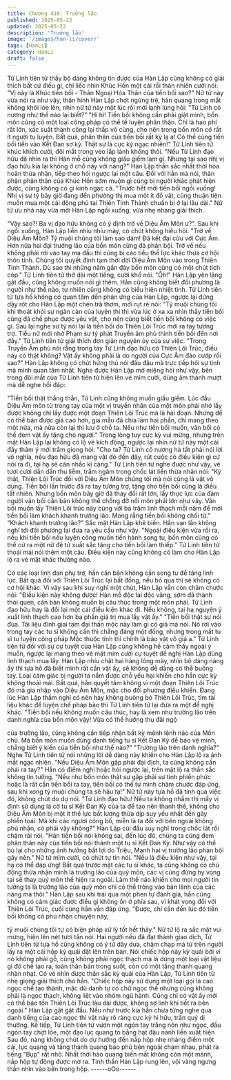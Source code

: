 ```yaml
---
title: Chương 410: Trưởng lão
published: 2025-05-22
updated: 2025-05-22
description: 'Trưởng lão'
image: '/images/han-li/cover/'
tags: [HanLi]
category: HanLi
draft: false
---
```


Tử Linh tiên tử thấy bộ dáng không tin được của Hàn Lập cũng
không có giải thích bất cứ điều gì, chỉ liếc nhìn Khúc Hồn một cái
rồi thản nhiên cười nói:
"Vị này là Khúc tiền bối - Thân Ngoại Hóa Thân của tiền bối sao?"
Nữ tử này vừa nói ra như vậy, thân hình Hàn Lập chợt ngừng trệ,
hàn quang trong mắt không khỏi lóe lên, nhìn nữ tử này một lúc
rồi mới lạnh lùng hỏi:
"Tử Linh cô nương như thế nào lại biết?"
"Hì hì! Tiền bối không cần phải giật mình, bổn môn cũng có một
loại công pháp có thể tế luyện phân thân. Chỉ là hao phí rất lớn,
xác suất thành công lại thấp vô cùng, cho nên trong bổn môn có
rất ít người tu luyện. Bất quá, phân thân của tiền bối rất kỳ lạ a!
Có thể cùng tiền bối tiến vào Kết Đan sơ kỳ. Thật sự là cực kỳ
ngạc nhiên!" Tử Linh tiên tử khúc khích cười, đôi mắt trong veo
lấp lánh không thôi.
"Nếu Tử Linh đạo hữu đã nhìn ra thì Hàn mỗ cũng không giấu
giếm làm gì. Nhưng tại sao nhị vị đạo hữu kia lại không ở chỗ này
với nàng?" Hàn Lập thần sắc nhất thời hòa hoãn thừa nhận, tiếp
theo hỏi ngược lại một câu.
Đối với hắn mà nói, thân phận phân thân của Khúc Hồn sớm
muộn gì cũng bị người khác phát hiện được, cũng không có gì
kinh ngạc cả.
"Trước hết mời tiền bối ngồi xuống! Nhị vị sư tỷ bây giờ đang đến
phường thị mua một ít đồ vật, cũng thuận tiện muốn mua một cái
động phủ tại Thiên Tinh Thành chuẩn bị ở lại lâu dài." Nữ tử ưu
nhã này vừa mời Hàn Lập ngồi xuống, vừa nhẹ nhàng giải thích.

"Vậy sao?! Ba vị đạo hữu không có ý định trở về Diệu Âm Môn
ư?". Sau khi ngồi xuống, Hàn Lập liền nhíu nhíu mày, có chút
không hiểu hỏi.
"Trở về Diệu Âm Môn? Tỷ muội chúng tôi làm sao dám! Đã kết đại
cừu với Cực Âm. Hơn nữa hai đại trưởng lão của bổn môn cũng
đã phản bội. Trở về nếu không phải rơi vào tay ma đầu thì cũng bị
các tiểu thế lực khác thừa cơ hội thôn tính. Chúng tôi quyết định
tạm thời dời Diệu Âm Môn vào trong Thiên Tinh Thành. Dù sao thì
những năm gần đây bổn môn cũng có một chút tích cóp." Tử Linh
tiên tử thở dài một tiếng, cười khổ nói.
"Ồh!" Hàn Lập yên lặng gật đầu, cũng không muốn nói gì thêm.
Hắn cũng không biết đối phương là người như thế nào, tự nhiên
cũng không có biểu hiện nhiệt tình.
Tử Linh tiên tử tựa hồ không có quan tâm đến phản ứng của Hàn
Lập, ngược lại đứng dậy rót cho Hàn Lập một chén trà thơm, mới
rụt rè nói:
"Tỷ muội chúng tôi khi thoát khỏi sự ngăn cản của luyện thi thì
vừa lúc ở xa xa nhìn thấy tiền bối cũng đã chế phục được yêu vật,
cho nên cũng biết tiền bối không có việc gì. Sau lại nghe sư tỷ nói
lại là tiền bối do Thiên Lôi Trúc mới ra tay tương trợ. Tiểu nữ mới
nhờ Phạm sư tỷ phát Truyền âm phù thỉnh tiền bối đến nơi đây."
Tử Linh tiên tử giải thích đơn giản nguyên ủy của sự việc.
"Trong Truyền Âm phù nói rằng trong tay Tử Linh đạo hữu có
Thiên Lôi Trúc, điều này có thật không? Vật ấy không phải là do
người của Cực Âm đảo cướp rồi sao?" Hàn Lập không có chút
hứng thú nói đâu đâu mà trực tiếp hỏi sự tình mà mình quan tâm
nhất.
Nghe được Hàn Lập mở miệng hỏi như vậy, bên trong đôi mắt
của Tử Linh tiên tử hiện lên vẻ mỉm cười, dùng âm thanh mượt
mà dễ nghe hồi đáp:

"Tiền bối thật thẳng thắn, Tử Linh cũng không muốn giấu giếm.
Lúc đầu Diệu Âm môn từ trong tay của một vị truyền nhân của
một môn phái nhó lấy được không chỉ lấy được một đoạn Thiên
Lôi Trúc mà là hai đoạn. Nhưng để có thể bán được giá cao hơn,
gia mẫu đã chia làm hai phần, chỉ mang theo một nửa, mà nửa
còn lại thì lưu ở chỗ ta. Nếu như tiền bối muốn, vãn bối có thể
đem vật ấy tặng cho người."
Trong lòng tuy cực kỳ vui mừng, nhưng trên mặt Hàn Lập lại
không có lộ vẻ kích động, ngược lại nhìn nữ tử này một cái đầy
thâm ý mới trầm giọng hỏi:
"Cho ta? Tử Linh cô nương hà tất phải nói lời vô nghĩa, nếu đạo
hữu đã mang vật đó đến đây, rút cuộc có điều kiện gì cứ nói ra đi,
tại hạ sẽ cân nhắc kĩ càng."
Tử Linh tiên tử nghe được như vậy, vẻ tươi cười dần dần thu
liễm, trầm ngâm trong chốc lát liền thừa nhận nói:
"Kỳ thật, Thiên Lôi Trúc đối với Diệu Âm Môn chúng tôi mà nói
cũng là vật vô dụng. Tiền bối lần trước đã ra tay tương trợ, tặng
cho tiền bối cũng là điều tất nhiên. Nhưng bổn môn bây giờ đã
thay đổi rất lớn, lấy thực lực của đám người vãn bối căn bản
không thể chống đỡ nổi môn phái lớn như vậy. Vãn bối muốn lấy
Thiên Lôi trúc này cùng với ba trăm linh thạch mỗi năm để mời
tiền bối làm khách khanh trưởng lão. Mong rằng tiền bối không
chối từ."
"Khách khanh trưởng lão?" Sắc mặt Hàn Lập khẽ biến.
Hắn vạn lần không nghĩ tới đối phương lại đưa ra yêu cầu như
vậy.
"Ngoài điều kiện vừa rồi ra, nếu khi tiền bối nếu luyện công muốn
tiến hành song tu, bổn môn cũng có thể cử ra một nữ đệ tử xuất
sắc tặng cho tiền bối làm thiếp." Tử Linh tiên tử thoải mái nói
thêm một câu.
Điều kiện này cũng không có làm cho Hàn Lập lộ ra vẻ mặt khác
thường nào.

Có các loại linh đan phụ trợ, hắn căn bản không cần song tu để
tăng linh lực.
Bất quá đối với Thiên Lôi Trúc lại bất đồng, nếu bỏ qua thì sẽ
không có cơ hội khác.
Vì vậy sau khi suy nghĩ một chút, Hàn Lập vẫn còn châm chước
nói:
"Điều kiện này không được! Hàn mỗ độc lai độc vãng, sớm đã
thành thói quen, căn bản không muốn bị câu thúc trong một môn
phái. Tử Linh đạo hữu hay là đổi lại một cái điều kiện khác đi. Nếu
không, tại hạ nguyện ý xuất linh thạch cao hơn ba phần giá trị
mua lấy vật ấy."
"Tiền bối thật sự nói đùa. Tài liệu đỉnh giai tam đại thần mộc này
làm gì có giá mà nói. Nó rơi vào trong tay các tu sĩ không cần thì
chẳng đáng một đồng, nhưng trong mắt tu sĩ tu luyện công pháp
Mộc thuộc tính thì chính là bảo vật vô giá a." Tử Linh tiên tử đối
với sự cự tuyệt của Hàn Lập cũng không hề cảm thấy ngoài ý
muốn, ngược lại mang theo vẻ mặt mỉm cười cự tuyệt đề nghị
Hàn Lập dùng linh thạch mua lấy.
Hàn Lập nhíu chặt hai hàng lông mày, nhìn bộ dáng nàng ấy thì
tựa hồ đã biết mình rất cần vật ấy, sẽ không dễ dàng có thể
buông tay.
Loại cảm giác bị người ta nắm được chỗ yếu hại khiến cho hắn
cực kỳ không thoải mái.
Bất quá, hắn quyết tâm không vì một đoạn Thiên Lôi Trúc đó mà
gia nhập vào Diệu Âm Môn, mặc cho đối phương điều khiển.
Đang lúc Hàn Lập thầm nghĩ có nên hay không buông bỏ Thiên
Lôi Trúc, tìm tài liệu khác để luyện chế pháp bào thì Tử Linh tiên
tử lại đưa ra một đề nghị khác.
"Tiền bối nếu không muốn câu thúc, hay là xem như trưởng lão
trên danh nghĩa của bổn môn vậy! Vừa có thể hưởng thụ đãi ngộ

của trưởng lão, cũng không cần tiếp nhận bất kỳ mệnh lệnh nào
của Môn chủ. Mà bổn môn muốn dùng danh tiếng tu sĩ Kết Đan
Kỳ để bảo vệ mình, chẳng biết ý kiến của tiền bối như thế nào?"
"Trưởng lão trên danh nghĩa?" Nghe Tử Linh tiên tử nói những lời
dễ dàng này khiến cho Hàn Lập lộ ra ánh mắt ngạc nhiên.
"Nếu Diệu Âm Môn gặp phải đại địch, ta cũng không cần phải ra
tay?" Hắn có điểm nghi hoặc hỏi ngược lại, trên mặt lộ ra thần sắc
không tin tưởng.
"Nếu như bổn môn thật sự gặp phải sự tình phiền phức hoặc là
rất cần tiền bối ra tay, tiền bối có thể tự mình châm chước đáp
ứng, sau khi xong tỷ muội chúng ta sẽ hậu tạ!" Nữ tử này tựa hồ
đã tính qua việc đó, không chút do dự nói.
"Tử Linh đạo hữu! Nếu ta không nhầm thi mấy vị định sử dụng lá
cờ tu sĩ Kết Đan Kỳ của ta để tạo nên thanh thế, không cho Diệu
Âm Môn bị một ít thế lực bất lương thừa dịp suy yếu nhất đến gây
phiền toái. Mà khi các ngươi công bố, miễn là ta đối với bên ngoài
không phủ nhận, có phải vậy không?" Hàn Lập cúi đầu suy nghĩ
trong chốc lát rồi chậm rãi nói.
"Hàn tiền bối nói không sai, đến lúc đó, chúng ta cũng đem phân
thân này của tiền bối nói thành một tu sĩ Kết Đan Kỳ. Như vậy có
thể bù lại cho những ảnh hưởng bất lợi do Triệu, Mạnh hai vị
trưởng lão phản bội gây nên." Nữ tử mỉm cười, có chút tự tin nói.
"Nếu là điều kiện như vậy, tại hạ có thể đáp ứng! Bất quá trước
mặt các tu sĩ khác, ta cũng không có chủ động thừa nhận mình là
trưởng lão của quý môn, các vị cùng đừng hy vọng tại sẽ thay quý
môn thể hiện ra ngoài. Làm thế nào khiến cho mọi người tin tưởng
ta là trưởng lão của quý môn chỉ có thể trông vào bản lãnh của
các nàng mà thôi."
Hàn Lập sau khi trải qua một phen tự đánh giá, hắn cũng không
có cảm giác được điều gì không ổn ở phía sau, vì khát vọng đối
với Thiên Lôi Trúc, cuối cùng hắn vẫn đáp ứng.
"Được, chỉ cần đến lúc đó tiền bối không có phủ nhận chuyện này,

tỷ muội chúng tôi tự có biện pháp xử lý tốt hết thảy." Nữ tử lộ ra
sắc mặt vui mừng, hiện lên nét tươi tắn nói.
Hai người nếu đã đạt thành giao dịch, Tử Linh tiên tử tựa hồ cũng
không có ý tứ dây dưa, chậm chạp mà từ trên người lấy ra một
cái hộp kỳ quái đặt lên trên bàn.
Nói chiếc hộp này kỳ quái bởi vì nó không phải gỗ, cũng không
phải ngọc thạch mà là dùng một loại vật liệu gì đó chế tạo ra, toàn
thân bán trong suốt, còn có một tầng thanh quang nhàn nhạt.
Có vẻ nhìn được thần sắc kỳ quái của Hàn Lập, Tử Linh tiên tử
nhẹ giọng giải thích cho hắn.
"Chiếc hộp này sử dụng một loại gọi là cao ngọc chế tạo thành,
mặc dù danh tự có chữ ngọc thế nhưng cũng không phải là ngọc
thạch, không liệt vào nhóm ngũ hành. Cũng chỉ có vật ấy mới có
thể bảo tồn Thiên Lôi Trúc lâu dài được, không sợ linh khí tiết ra
bên ngoài."
Hàn Lập gật gật đầu. Nếu như trước kia hắn chưa từng nghe qua
danh tiếng của cao ngọc thì vật này rõ ràng cực kỳ hi hữu, trân
quý dị thường.
Kế tiếp, Tử Linh tiên tử vươn một ngón tay trắng nõn như ngọc,
đầu ngón tay chợt lóe, một đạo lục quang to bằng hạt đậu nành
liền xuất hiện
Sau đó, nàng không chút do dự hướng đến nắp hộp nhẹ nhàng
điểm một cái, lục quang và tầng thanh quang bao phủ bên ngoài
chạm nhau, phát ra tiếng "Bụp" rất nhỏ. Nhất thời hào quang biến
mất không còn một mảnh, nắp hộp tự động được mở ra.
Tinh thần Hàn Lập rung lên, vội vàng ngưng thần nhìn vào bên
trong hộp.
------oOo------
